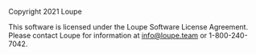 Copyright 2021 Loupe

This software is licensed under the Loupe Software License Agreement.
Please contact Loupe for information at info@loupe.team or 1-800-240-7042.
